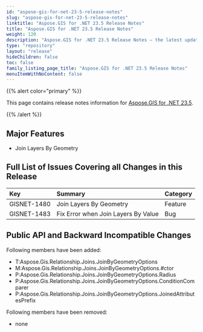```yaml
---
id: "aspose-gis-for-net-23-5-release-notes"
slug: "aspose-gis-for-net-23-5-release-notes"
linktitle: "Aspose.GIS for .NET 23.5 Release Notes"
title: "Aspose.GIS for .NET 23.5 Release Notes"
weight: 120
description: "Aspose.GIS for .NET 23.5 Release Notes – the latest updates and fixes."
type: "repository"
layout: "release"
hideChildren: false
toc: false
family_listing_page_title: "Aspose.GIS for .NET 23.5 Release Notes"
menuItemWithNoContent: false
---
```


{{% alert color="primary" %}} 

This page contains release notes information for [Aspose.GIS for .NET 23.5](https://www.nuget.org/packages/Aspose.GIS/23.5.0).

{{% /alert %}} 
## **Major Features**
- Join Layers By Geometry
## **Full List of Issues Covering all Changes in this Release**

|**Key**|**Summary**|**Category**|
| :- | :- | :- |
|GISNET-1480|Join Layers By Geometry|Feature|
|GISNET-1483|Fix Error when Join Layers By Value|Bug|

## **Public API and Backward Incompatible Changes**
Following members have been added:

- T:Aspose.Gis.Relationship.Joins.JoinByGeometryOptions
- M:Aspose.Gis.Relationship.Joins.JoinByGeometryOptions.#ctor
- P:Aspose.Gis.Relationship.Joins.JoinByGeometryOptions.Radius
- P:Aspose.Gis.Relationship.Joins.JoinByGeometryOptions.ConditionComparer
- P:Aspose.Gis.Relationship.Joins.JoinByGeometryOptions.JoinedAttributesPrefix

Following members have been removed:
- none